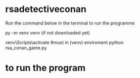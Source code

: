 # rsadetectiveconan
Run the command below in the terminal to run the programme

py -m venv venv (if not downloaded yet)

venv\Scripts\activate
#must in (venv) enviroment
python rsa_conan_game.py 
# to run the program